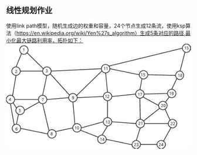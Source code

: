## 线性规划作业
使用link path模型，随机生成边的权重和容量，24个节点生成12条流，使用ksp算法（https://en.wikipedia.org/wiki/Yen%27s_algorithm）生成5条对应的路径,最小化最大链路利用率，拓扑如下：
![topo](./topo.jpg)